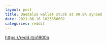 ```yaml
--- 
layout: post 
title: Daedalus wallet stuck at 99.8% synced 
date: 2021-06-16 1623858602 
categories: reddit 
--- 
```

https://redd.it/o1800n